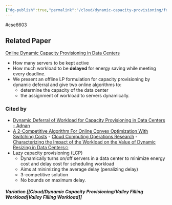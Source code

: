 ```yaml
---
{"dg-publish":true,"permalink":"/cloud/dynamic-capacity-provisioning/follow-the-workload/"}
---
```



#cse6603 

## Related Paper
[Online Dynamic Capacity Provisioning in Data Centers](http://rsrg.cms.caltech.edu/greenIT/papers/dcp-allerton.pdf)

- How many servers to be kept active
- How much workload to be **delayed** for energy saving while meeting every deadline.
- We present an offline LP formulation for capacity provisioning by dynamic deferral and give two online algorithms to:
	- determine the capacity of the data center
	- the assignment of workload to servers dynamically.

### **Cited by**

- [Dynamic Deferral of Workload for Capacity Provisioning in Data Centers - Adnan](https://arxiv.org/pdf/1109.3839.pdf)
- [A 2-Competitive Algorithm For Online Convex
Optimization With Switching Costs](https://drops.dagstuhl.de/opus/volltexte/2015/5297/pdf/7.pdf)
        - [Cloud Computing Operations Research](https://www.labri.fr/perso/eyraud/pmwiki/uploads/Main/CloudOR.pdf)
        - [Characterizing the Impact of the Workload on the Value of Dynamic Resizing in Data Centers✩](https://arxiv.org/pdf/1207.6295.pdf)
- Lazy capacity provisioning (LCP)
    - Dynamically turns on/off servers in a data center to minimize energy cost and delay cost for scheduling workload
    - Aims at minimizing the average delay (penalizing delay)
    - 3-competitive solution
    - No bounds on maximum delay.

##### Variation [[Cloud/Dynamic Capacity Provisioning/Valley Filling Workload|Valley Filling Workload]]
